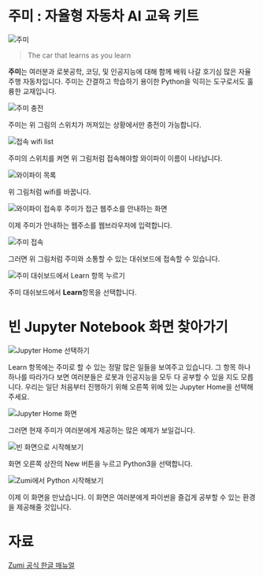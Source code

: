 # 주미 : 자율형 자동차 AI 교육 키트

![주미](./img/001.jpg)

> The car that learns as you learn

**주미**는 여러분과 로봇공학, 코딩, 및 인공지능에 대해 함께 배워 나갈 호기심 많은 자율 주행 자동차입니다. 주미는 간결하고 학습하기 용이한 Python을 익히는 도구로서도 훌륭한 교재입니다. 

![주미 충전](./img/002.jpg)

주미는 위 그림의 스위치가 꺼져있는 상황에서만 충전이 가능합니다. 

![접속 wifi list](./img/005.jpg)

주미의 스위치를 켜면 위 그림처럼 접속해야할 와이파이 이름이 나타납니다.

![와이파이 목록](./img/003.jpg)

위 그림처럼 wifi를 바꿉니다.

![와이파이 접속후 주미가 접근 웹주소를 안내하는 화면](./img/006.jpg)

이제 주미가 안내하는 웹주소를 웹브라우저에 입력합니다.

![주미 접속](./img/004.jpg)

그러면 위 그림처럼 주미와 소통할 수 있는 대쉬보드에 접속할 수 있습니다. 

![주미 대쉬보드에서 Learn 항목 누르기](./img/007.jpg)

주미 대쉬보드에서 **Learn**항목을 선택합니다.

# 빈 Jupyter Notebook 화면 찾아가기

![Jupyter Home 선택하기](./img/008.jpg)

Learn 항목에는 주미로 할 수 있는 정말 많은 일들을 보여주고 있습니다. 그 항목 하나하나를 따라가다 보면 여러분들은 로봇과 인공지능을 모두 다 공부할 수 있을 지도 모릅니다. 우리는 일단 처음부터 진행하기 위해 오른쪽 위에 있는 Jupyter Home을 선택해 주세요.

![Jupyter Home 화면](./img/009.jpg)

그러면 현재 주미가 여러분에게 제공하는 많은 예제가 보일겁니다.

![빈 화면으로 시작해보기](./img/010.jpg)

화면 오른쪽 상잔의 New 버튼을 누르고 Python3을 선택합니다.

![Zumi에서 Python 시작해보기](./img/011.jpg)

이제 이 화면을 만났습니다. 이 화면은 여러분에게 파이썬을 즐겁게 공부할 수 있는 환경을 제공해줄 것입니다.

# 자료

[Zumi 공식 한글 매뉴얼](./pdf/Zumi_userguide_v1.pdf)